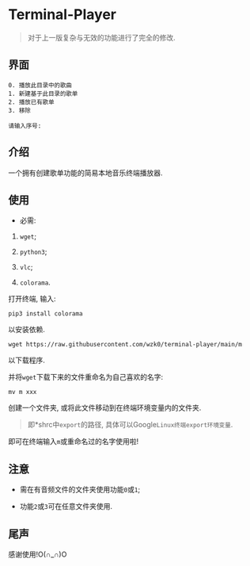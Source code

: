 # Terminal-Player

> 对于上一版复杂与无效的功能进行了完全的修改.

## 界面

```
0. 播放此目录中的歌曲
1. 新建基于此目录的歌单
2. 播放已有歌单
3. 移除

请输入序号:
```

## 介绍

一个拥有创建歌单功能的简易本地音乐终端播放器.

## 使用

* 必需:

1. `wget`;

2. `python3`;

3. `vlc`;

4. `colorama`.

打开终端, 输入:

`pip3 install colorama`

以安装依赖.

`wget https://raw.githubusercontent.com/wzk0/terminal-player/main/m`

以下载程序.

并将`wget`下载下来的文件重命名为自己喜欢的名字:

`mv m xxx`

创建一个文件夹, 或将此文件移动到在终端环境变量内的文件夹.

> 即*shrc中`export`的路径, 具体可以Google`Linux终端export环境变量`.

即可在终端输入`m`或重命名过的名字使用啦!

## 注意

* 需在有音频文件的文件夹使用功能`0`或`1`;

* 功能`2`或`3`可在任意文件夹使用.

## 尾声

感谢使用!O(∩_∩)O